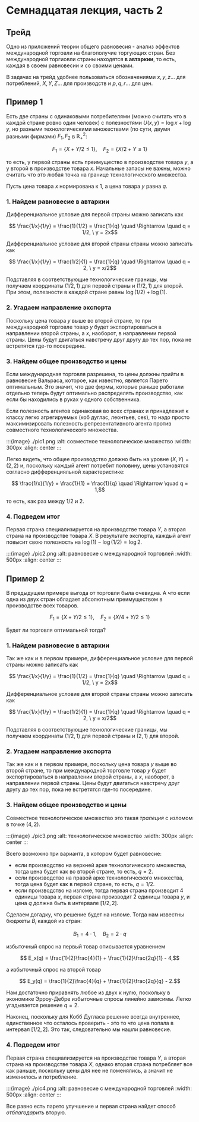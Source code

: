 # Семнадцатая лекция, часть 2

## Трейд

Одно из приложений теории общего равновесия - анализ эффектов международной торговли на благополучие торгующих стран. Без международной торгиовли страны находятся **в автаркии**, то есть, каждая в своем равновесии и со своими ценами.

В задачах на трейд удобнее пользоваться обозначениями $x,y,z...$ для потреблений, $X,Y,Z...$ для производств и $p,q,r...$ для цен.

## Пример 1

Есть две страны с одинаковыми потребителями (можно считать что в каждой стране ровно один человек) с полезностями $U(x,y) = \log x + \log y$, но разными технологическими множествами (по сути, двумя разными фирмами) $F_1, F_2$ в $\mathbb{R}^2_{+}$:

$$ F_1 = \{X + Y/2 \leqslant 1\}, \quad F_2 = \{X/2 + Y \leqslant 1\}$$

то есть, у первой страны есть преимущество в производстве товара $y$, а у второй в производстве товара $x$. Начальные запасы не важны, можно считать что это любая точка на границе технологического множества.

Пусть цена товара $x$ нормирована к 1, а цена товара $y$ равна $q$.

### 1. Найдем равновесие в автаркии

Дифференциальное условие для первой страны можно записать как

$$ \frac{1/x}{1/y} = \frac{1}{1/2} = \frac{1}{q} \quad \Rightarrow \quad q = 1/2, \ y = 2x$$

Дифференциальное условие для второй страны страны можно записать как

$$ \frac{1/x}{1/y} = \frac{1/2}{1} = \frac{1}{q} \quad \Rightarrow \quad q = 2, \ y = x/2$$

Подставляя в соответствующие технологические границы, мы получаем координаты $(1/2,1)$ для первой страны и $(1/2,1)$ для второй. При этом, полезности в каждой стране равны $\log(1/2) + \log(1)$.

### 2. Угадаем направление экспорта

Поскольку цена товара $y$ выше во второй стране, то при международной торговле товар $y$ будет экспортироваться в направлении второй страны, а $x$, наоборот, в направлении первой страны. Цены будут двигаться навстречу друг другу до тех пор, пока не встретятся где-то посередине.

### 3. Найдем общее производство и цены

Если международная торговля разрешена, то цены должны прийти в равновесие Вальраса, которое, как известно, является Парето оптимальным. Это значит, что две фирмы, которые раньше работали отдельно теперь будут оптимально распределять производство, как если бы находились в руках у одного собственника.

Если полезность агентов одинаковая во всех странах и принадлежит к классу легко агрегируемых (коб дуглас, леонтьев, ces), то надо просто максимизировать полезность репрезентативного агента против совместного технологического множества.

:::{image} ./pic1.png
:alt: совместное технологическое множество
:width: 300px
:align: center
:::

Легко видеть, что общее производство должно быть на уровне $(X,Y) = (2,2)$ и, поскольку каждый агент потребит половину, цены установятся согласно дифференцияльной характеристике:

$$ \frac{1/x}{1/y} = \frac{1}{1} = \frac{1}{q} \quad \Rightarrow \quad q = 1,$$

то есть, как раз между $1/2$ и $2$.

### 4. Подведем итог

Первая страна специализируется на производстве товара $Y$, а вторая страна на производстве товара $X$. В результате экспорта, каждый агент повысит свою полезность на $\log(1) - \log(1/2) = \log 2$.

:::{image} ./pic2.png
:alt: равновесие с международной торговлей
:width: 500px
:align: center
:::


## Пример 2

В предыдущем примере выгода от торговли была очевидна. А что если одна из двух стран обладает абсолютным преимуществом в производстве всех товаров.

$$ F_1 = \{X + Y/2 \leqslant 1\}, \quad F_2 = \{X/4 + Y/2 \leqslant 1\}$$

Будет ли торговля оптимальной тогда?

### 1. Найдем равновесие в автаркии

Так же как и в первом примере, дифференциальное условие для первой страны можно записать как

$$ \frac{1/x}{1/y} = \frac{1}{1/2} = \frac{1}{q} \quad \Rightarrow \quad q = 1/2, \ y = 2x$$

Дифференциальное условие для второй страны страны можно записать как

$$ \frac{1/x}{1/y} = \frac{1/2}{1} = \frac{1}{q} \quad \Rightarrow \quad q = 2, \ y = x/2$$

Подставляя в соответствующие технологические границы, мы получаем координаты $(1/2,1)$ для первой страны и $(2,1)$ для второй.

### 2. Угадаем направление экспорта

Так же как и в первом примере, поскольку цена товара $y$ выше во второй стране, то при международной торговле товар $y$ будет экспортироваться в направлении второй страны, а $x$, наоборот, в направлении первой страны. Цены будут двигаться навстречу друг другу до тех пор, пока не встретятся где-то посередине.

### 3. Найдем общее производство и цены

Совместное технологическое множество это такая *трапеция* с изломом в точке $(4,2)$.

:::{image} ./pic3.png
:alt: технологическое множество
:width: 300px
:align: center
:::

Всего возможно три варианта, в котором будет равновесие:
- если производство на верхней арке технологического множества, тогда цена будет как во второй стране, то есть, $q = 2$.
- если производство на правой арке технологического множества, тогда цена будет как в первой стране, то есть, $q = 1/2$.
- если производство на изломе, тогда первая страна производит $4$ единицы товара $x$, первая страна производит $2$ единицы товара $y$, и цена $q$ должна быть в интервале $[1/2,2]$.

Сделаем догадку, что решение будет на изломе. Тогда нам известны бюджеты $B_i$ каждой из стран: 

$$B_1 = 4\cdot 1 , \quad B_2 = 2 \cdot q$$

избыточный спрос на первый товар описывается уравнением

$$ E_x(q) = \frac{1}{2}\frac{4}{1} + \frac{1}{2}\frac{2q}{1} - 4,$$

а избыточный спрос на второй товар

$$ E_y(q) = \frac{1}{2}\frac{4}{q} + \frac{1}{2}\frac{2q}{q} - 2.$$

Нам достаточно приравнять любое из двух к нулю, поскольку в экономике Эрроу-Дебре избыточные спросы линейно зависимы. Легко угадывается решение $q = 2$.

Наконец, поскольку для Кобб Дугласа решение всегда внутреннее, единственное что осталось проверить - это то что цена попала в интервал $[1/2,2]$. Это так, следовательно мы нашли равновесие.

### 4. Подведем итог

Первая страна специализируется на производстве товара $Y$, а вторая страна на производстве товара $X$, однако вторая страна потребляет все как раньше, поскольку цены для нее не поменялись, а значит не изменилось и потребление.

:::{image} ./pic4.png
:alt: равновесие с международной торговлей
:width: 500px
:align: center
:::

Все равно есть парето улучшение и первая страна найдет способ *отблагодарить* вторую.